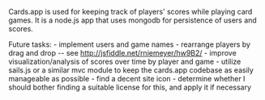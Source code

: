 Cards.app is used for keeping track of players' scores while playing card games. It is a node.js app that uses mongodb for persistence of users and scores.

Future tasks:
	- implement users and game names
	- rearrange players by drag and drop -- see http://jsfiddle.net/rniemeyer/hw9B2/
	- improve visualization/analysis of scores over time by player and game
	- utilize sails.js or a similar mvc module to keep the cards.app codebase as easily manageable as possible
	- find a decent site icon
	- determine whether I should bother finding a suitable license for this, and apply it if necessary
